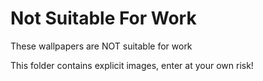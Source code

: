 # Not Suitable For Work
These wallpapers are NOT suitable for work

This folder contains explicit images, enter at your own risk!
